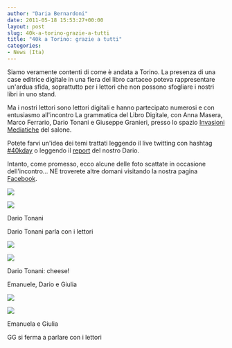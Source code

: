 ```yaml
---
author: "Daria Bernardoni"
date: 2011-05-18 15:53:27+00:00
layout: post
slug: 40k-a-torino-grazie-a-tutti
title: "40k a Torino: grazie a tutti"
categories:
- News (Ita)
---
```


Siamo veramente contenti di come è andata a Torino. La presenza di una case editrice digitale in una fiera del libro cartaceo poteva rappresentare un'ardua sfida, soprattutto per i lettori che non possono sfogliare i nostri libri in uno stand.

Ma i nostri lettori sono lettori digitali e hanno partecipato numerosi e con entusiasmo all'incontro La grammatica del Libro Digitale, con Anna Masera, Marco Ferrario, Dario Tonani e Giuseppe Granieri, presso lo spazio [Invasioni Mediatiche](http://www.twitter.com/@invasionimed) del salone.

Potete farvi un'idea dei temi trattati leggendo il live twitting con hashtag [#40kday](https://twitter.com/#!/search/%2340kday) o leggendo il [report](http://www.dariotonani.it/novita/47/cardanica-in-regalo-per-un-giorno/) del nostro Dario.

Intanto, come promesso, ecco alcune delle foto scattate in occasione dell'incontro... NE troverete altre domani visitando la nostra pagina [Facebook](http://www.facebook.com/40kbooks).








[![](http://www.40kbooks.com/wp-content/uploads/tonani.jpg)](http://www.40kbooks.com/?attachment_id=9021)


[![](http://www.40kbooks.com/wp-content/uploads/DSCN1790.jpg)](http://www.40kbooks.com/?attachment_id=9022)






Dario Tonani


Dario Tonani parla con i lettori






[![](http://www.40kbooks.com/wp-content/uploads/tonani_friends.jpg)](http://www.40kbooks.com/?attachment_id=9027)


[![](http://www.40kbooks.com/wp-content/uploads/mela_trust_tonani.jpg)](http://www.40kbooks.com/?attachment_id=9025)






Dario Tonani: cheese!


Emanuele, Dario e Giulia






[![](http://www.40kbooks.com/wp-content/uploads/mela_trust.jpg)](http://www.40kbooks.com/?attachment_id=9026)


[![](http://www.40kbooks.com/wp-content/uploads/gg_followers.jpg)](http://www.40kbooks.com/?attachment_id=9023)






Emanuela e Giulia


GG si ferma a parlare con i lettori




